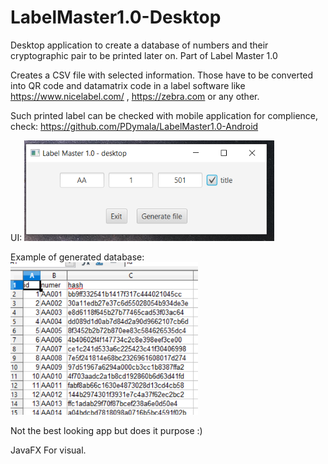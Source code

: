 # LabelMaster1.0-Desktop
Desktop application to create a database of numbers and their cryptographic pair to be printed later on. Part of Label Master 1.0

Creates a CSV file with selected information. Those have to be converted into QR code and datamatrix code in a label software like  https://www.nicelabel.com/ , https://zebra.com or any other.

Such printed label can be checked with mobile application for complience, check:  https://github.com/PDymala/LabelMaster1.0-Android 

UI:
<img src = "lm_desktop1.png" width=400px>

Example of generated database:
<img src = "lm_desktop2.png" width=300px>


Not the best looking app but does it purpose :)

JavaFX For visual.
